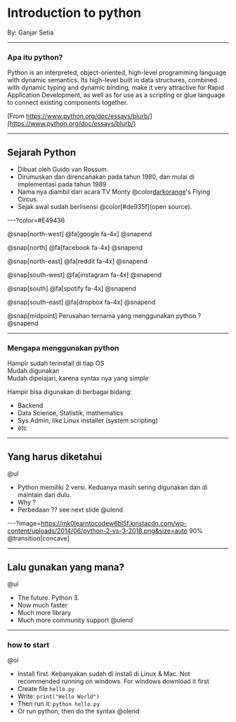 # Introduction to python

By: Ganjar Setia

---

### Apa itu python?

Python is an interpreted, object-oriented, high-level programming language with dynamic semantics. Its high-level built in data structures, combined with dynamic typing and dynamic binding, make it very attractive for Rapid Application Development, as well as for use as a scripting or glue language to connect existing components together.

[From https://www.python.org/doc/essays/blurb/](https://www.python.org/doc/essays/blurb/)

---

## Sejarah Python

- Dibuat oleh Guido van Rossum.
- Dirumuskan dan direncanakan pada tahun 1980, dan mulai di implementasi pada tahun 1989
- Nama nya diambil dari acara TV Monty @color[darkorange](Python)'s Flying Circus.
- Sejak awal sudah berlisensi @color[#de935f](open source).

---?color=#E49436

@snap[north-west]
@fa[google fa-4x]
@snapend

@snap[north]
@fa[facebook fa-4x]
@snapend

@snap[north-east]
@fa[reddit fa-4x]
@snapend

@snap[south-west]
@fa[instagram fa-4x]
@snapend

@snap[south]
@fa[spotify fa-4x]
@snapend

@snap[south-east]
@fa[dropbox fa-4x]
@snapend

@snap[midpoint]
Perusahan ternama yang menggunakan python ?
@snapend

---

### Mengapa menggunakan python

Hampir sudah terinstall di tiap OS
<br>
Mudah digunakan
<br>
Mudah dipelajari, karena syntax nya yang simple
<br>

Hampir bisa digunakan di berbagai bidang:
<br>
- Backend
- Data Science, Statistik, mathematics
- Sys Admin, like Linux installer (system scripting)
- etc

---

## Yang harus diketahui

@ul
- Python memiliki 2 versi. Keduanya masih sering digunakan dan di maintain dari dulu.
- Why ?
- Perbedaan ?? see next slide
@ulend

---?image=https://mk0learntocodew6bl5f.kinstacdn.com/wp-content/uploads/2014/06/python-2-vs-3-2018.png&size=auto 90%
@transition[concave]

---

## Lalu gunakan yang mana?

@ul
- The future. Python 3.
- Now much faster
- Much more library
- Much more community support
@ulend

---

### how to start
@ol
- Install first. Kebanyakan sudah di install di Linux & Mac. Not recommended running on windows. For windows download it first
- Create file `hello.py`
- Write: `print("Hello World")`
- Then run it: `python hello.py`
- Or run python, then do the syntax
@olend
